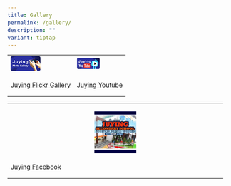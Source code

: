 ```yaml
---
title: Gallery
permalink: /gallery/
description: ""
variant: tiptap
---
```

<table style="minWidth: 50px">
<colgroup>
<col>
<col>
</colgroup>
<tbody>
<tr>
<td rowspan="1" colspan="1">
<div class="isomer-image-wrapper">
<img style="width: 50%;" height="auto" width="100%" src="/images/juyingpg.png">
</div>
</td>
<td rowspan="1" colspan="1">
<div class="isomer-image-wrapper">
<img style="width: 50%;" height="auto" width="100%" src="/images/juyingyt.png">
</div>
</td>
</tr>
<tr>
<td rowspan="1" colspan="1">
<p><a href="https://www.flickr.com/photos/106251112@N04/sets/" rel="noopener noreferrer nofollow" target="_blank">Juying Flickr Gallery</a>
</p>
</td>
<td rowspan="1" colspan="1">
<p><a href="https://www.youtube.com/channel/UCiQpfTXaxMLuFHPQC8qPrWw/feed" rel="noopener noreferrer nofollow" target="_blank">Juying Youtube</a>
</p>
</td>
</tr>
</tbody>
</table>
<table style="minWidth: 25px">
<colgroup>
<col>
</colgroup>
<tbody>
<tr>
<th rowspan="1" colspan="1">
<p></p>
<div class="isomer-image-wrapper">
<img style="width: 20%;" height="auto" width="100%" alt="" src="/images/juyingfb.jpg">
</div>
</th>
</tr>
<tr>
<td rowspan="1" colspan="1">
<p><a href="https://www.facebook.com/Juying.Secondary/" rel="noopener noreferrer nofollow" target="_blank">Juying Facebook</a>
</p>
</td>
</tr>
</tbody>
</table>
<p></p>